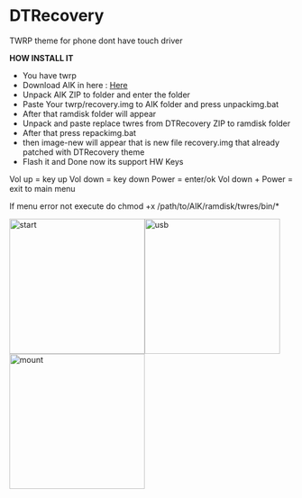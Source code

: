 # DTRecovery

TWRP theme for phone dont have touch driver

**HOW INSTALL IT**
- You have twrp
- Download AIK in here : [Here](https://github.com/osm0sis/Android-Image-Kitchen)
- Unpack AIK ZIP to folder and enter the folder
- Paste Your twrp/recovery.img to AIK folder and press unpackimg.bat
- After that ramdisk folder will appear
- Unpack and paste replace twres from DTRecovery ZIP to ramdisk folder
- After that press repackimg.bat
- then image-new will appear that is new file recovery.img that already patched with DTRecovery theme
- Flash it and Done now its support HW Keys

Vol up = key up
Vol down = key down
Power = enter/ok
Vol down + Power = exit to main menu

If menu error not execute do
chmod +x /path/to/AIK/ramdisk/twres/bin/*

<img width="240" alt="start" src="https://github.com/user-attachments/assets/168356c0-fdc2-4e76-8b22-6e03f35b8ad8" /><img width="240" alt="usb" src="https://github.com/user-attachments/assets/06ee6536-b36c-45b0-8e4b-b07badb547fb" /><img width="240" alt="mount" src="https://github.com/user-attachments/assets/0f054305-4267-42cb-ae6c-c6c9afa46118" />
